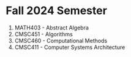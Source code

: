 # Fall 2024 Semester

1. MATH403 - Abstract Algebra
2. CMSC451 - Algorithms
3. CMSC460 - Computational Methods
4. CMSC411 - Computer Systems Architecture
